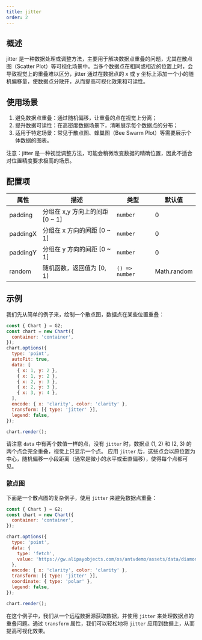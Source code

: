 ```yaml
---
title: jitter
order: 2
---
```


## 概述

jitter 是一种数据处理或调整方法，主要用于解决数据点重叠的问题，尤其在散点图（Scatter Plot）等可视化场景中。当多个数据点在相同或相近的位置上时，会导致视觉上的重叠难以区分，jitter 通过在数据点的 x 或 y 坐标上添加一个小的随机偏移量，使数据点分散开，从而提高可视化效果和可读性。

## 使用场景

1. 避免数据点重叠：通过随机偏移，让重叠的点在视觉上分离；
2. 提升数据可读性：在高密度数据场景下，清晰展示每个数据点的分布；
3. 适用于特定场景：常见于散点图、蜂巢图（Bee Swarm Plot）等需要展示个体数据的图表。

注意：jitter 是一种视觉调整方法，可能会稍微改变数据的精确位置，因此不适合对位置精度要求极高的场景。

## 配置项

| 属性     | 描述                            | 类型           | 默认值      |
| -------- | ------------------------------- | -------------- | ----------- |
| padding  | 分组在 x,y 方向上的间距 [0 ~ 1] | `number`       | 0           |
| paddingX | 分组在 x 方向的间距 [0 ~ 1]     | `number`       | 0           |
| paddingY | 分组在 y 方向的间距 [0 ~ 1]     | `number`       | 0           |
| random   | 随机函数，返回值为 [0, 1)       | `() => number` | Math.random |

## 示例

我们先从简单的例子来，绘制一个散点图，数据点在某些位置重叠：

```js | ob { inject: true }
const { Chart } = G2;
const chart = new Chart({
  container: 'container',
});
chart.options({
  type: 'point',
  autoFit: true,
  data: [
    { x: 1, y: 2 },
    { x: 1, y: 2 },
    { x: 2, y: 3 },
    { x: 2, y: 3 },
    { x: 3, y: 4 },
  ],
  encode: { x: 'clarity', color: 'clarity' },
  transform: [{ type: 'jitter' }],
  legend: false,
});

chart.render();
```

请注意 `data` 中有两个数值一样的点，没有 `jitter` 时，数据点 (1, 2) 和 (2, 3) 的两个点会完全重叠，视觉上只显示一个点。
应用 `jitter` 后，这些点会以原位置为中心，随机偏移一小段距离（通常是微小的水平或垂直偏移），使得每个点都可见。

### 散点图

下面是一个散点图的复杂例子，使用 `jitter` 来避免数据点重叠：

```js | ob { inject: true }
const { Chart } = G2;
const chart = new Chart({
  container: 'container',
});

chart.options({
  type: 'point',
  data: {
    type: 'fetch',
    value: 'https://gw.alipayobjects.com/os/antvdemo/assets/data/diamond.json',
  },
  encode: { x: 'clarity', color: 'clarity' },
  transform: [{ type: 'jitter' }],
  coordinate: { type: 'polar' },
  legend: false,
});

chart.render();
```

在这个例子中，我们从一个远程数据源获取数据，并使用 `jitter` 来处理数据点的重叠问题。通过 `transform` 属性，我们可以轻松地将 `jitter` 应用到数据上，从而提高可视化效果。
